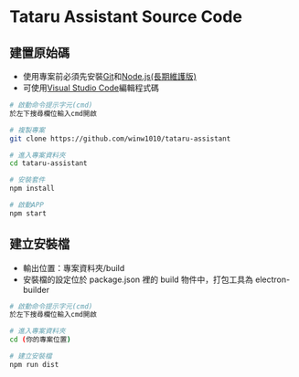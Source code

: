 # Tataru Assistant Source Code

## 建置原始碼

- 使用專案前必須先安裝[Git](https://git-scm.com)和[Node.js(長期維護版)](https://nodejs.org/zh-tw/)
- 可使用[Visual Studio Code](https://code.visualstudio.com/)編輯程式碼

```bash
# 啟動命令提示字元(cmd)
於左下搜尋欄位輸入cmd開啟

# 複製專案
git clone https://github.com/winw1010/tataru-assistant

# 進入專案資料夾
cd tataru-assistant

# 安裝套件
npm install

# 啟動APP
npm start
```

## 建立安裝檔

- 輸出位置：專案資料夾/build
- 安裝檔的設定位於 package.json 裡的 build 物件中，打包工具為 electron-builder

```bash
# 啟動命令提示字元(cmd)
於左下搜尋欄位輸入cmd開啟

# 進入專案資料夾
cd (你的專案位置)

# 建立安裝檔
npm run dist
```
